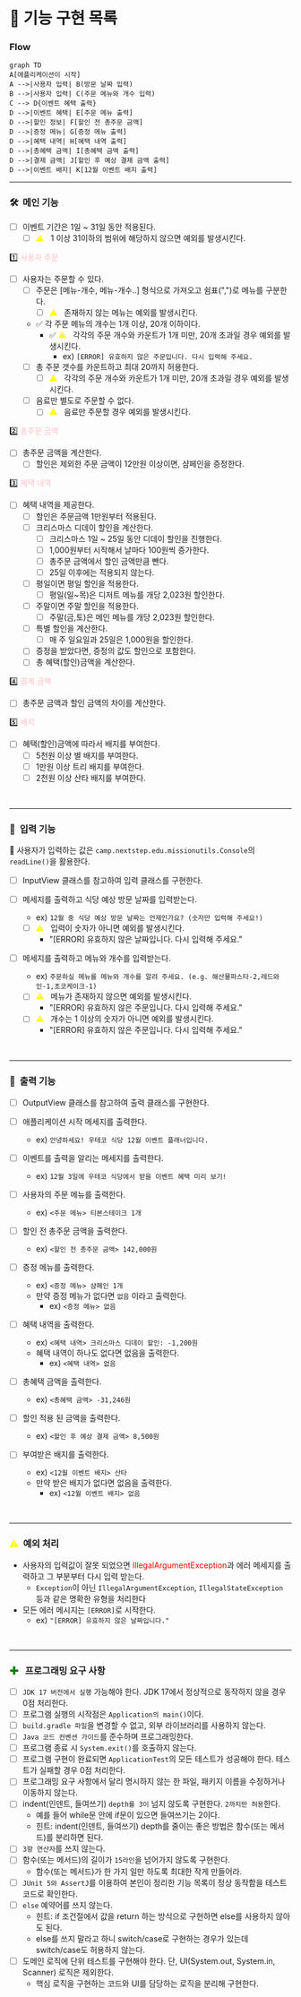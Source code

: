 # 📝 기능 구현 목록

### Flow
```mermaid
graph TD
A[애플리케이션이 시작]
A -->|사용자 입력| B(방문 날짜 입력)
B -->|사용자 입력| C(주문 메뉴와 개수 입력)
C --> D{이벤트 혜택 출력}
D -->|이벤트 혜택| E[주문 메뉴 출력]
D -->|할인 정보| F[할인 전 총주문 금액]
D -->|증정 메뉴| G[증정 메뉴 출력]
D -->|혜택 내역| H[혜택 내역 출력]
D -->|총혜택 금액| I[총혜택 금액 출력]
D -->|결제 금액| J[할인 후 예상 결제 금액 출력]
D -->|이벤트 배지| K[12월 이벤트 배지 출력]
```

---
### 🛠️ &nbsp;메인 기능
- [ ] 이벤트 기간은 1일 ~ 31일 동안 적용된다.
  - [ ] <span style ="color:yellow">⚠️</span> &nbsp; 1 이상 31이하의 범위에 해당하지 않으면 예외를 발생시킨다.
  
1️⃣ <span style ="color:pink">사용자 주문</span>
- [ ] 사용자는 주문할 수 있다.
  - [ ] 주문은 [메뉴-개수, 메뉴-개수..] 형식으로 가져오고 쉼표(",")로 메뉴를 구분한다.
    - [ ] <span style ="color:yellow">⚠️</span> &nbsp; 존재하지 않는 메뉴는 예외를 발생시킨다. 
  - ✅ 각 주문 메뉴의 개수는 1개 이상, 20개 이하이다.
    - ✅ <span style ="color:yellow">⚠️</span> &nbsp; 각각의 주문 개수와 카운트가 1개 미만, 20개 초과일 경우 예외를 발생시킨다.
      - ex)  `[ERROR] 유효하지 않은 주문입니다. 다시 입력해 주세요.`
  - [ ] 총 주문 갯수를 카운트하고 최대 20까지 허용한다.
    - [ ] <span style ="color:yellow">⚠️</span> &nbsp; 각각의 주문 개수와 카운트가 1개 미만, 20개 초과일 경우 예외를 발생시킨다.
  - [ ] 음료만 별도로 주문할 수 없다.
    - [ ] <span style ="color:yellow">⚠️</span> &nbsp; 음료만 주문할 경우 예외를 발생시킨다.

2️⃣ <span style ="color:pink">총주문 금액</span>
- [ ] 총주문 금액을 계산한다.
  - [ ] 할인은 제외한 주문 금액이 12만원 이상이면, 샴페인을 증정한다.

3️⃣ <span style ="color:pink">혜택 내역</span>
- [ ] 혜택 내역을 제공한다.
  - [ ] 할인은 주문금액 1만원부터 적용된다.
  - [ ] 크리스마스 디데이 할인을 계산한다.
    - [ ] 크리스마스 1일 ~ 25일 동안 디데이 할인을 진행한다.
    - [ ] 1,000원부터 시작해서 날마다 100원씩 증가한다.
    - [ ] 총주문 금액에서 할인 금액만큼 뺀다.
    - [ ] 25일 이후에는 적용되지 않는다.
  - [ ] 평일이면 평일 할인을 적용한다.
    - [ ] 평일(일~목)은 디저트 메뉴를 개당 2,023원 할인한다.
  - [ ] 주말이면 주말 할인을 적용한다.
    - [ ] 주말(금,토)은 메인 메뉴를 개당 2,023원 할인한다.
  - [ ] 특별 할인을 계산한다.
    - [ ] 매 주 일요일과 25일은 1,000원을 할인한다.
  - [ ] 증정을 받았다면, 증정의 값도 할인으로 포함한다.
  - [ ] 총 혜택(할인)금액을 계산한다.

4️⃣ <span style ="color:pink">결제 금액</span>
- [ ] 총주문 금액과 할인 금액의 차이를 계산한다.

5️⃣ <span style ="color:pink">배지</span>
- [ ] 혜택(할인)금액에 따라서 배지를 부여한다.
  - [ ] 5천원 이상 별 배지를 부여한다.
  - [ ] 1만원 이상 트리 배지를 부여한다.
  - [ ] 2천원 이상 산타 배지를 부여한다.

<br>

---  


### 🔨 &nbsp;입력 기능
🌟 사용자가 입력하는 값은 `camp.nextstep.edu.missionutils.Console`의 `readLine()`을 활용한다. <br>
- [ ] InputView 클래스를 참고하여 입력 클래스를 구현한다.

- [ ] 메세지를 출력하고 식당 예상 방문 날짜를 입력받는다.
  - ex) `12월 중 식당 예상 방문 날짜는 언제인가요? (숫자만 입력해 주세요!)`
  - [ ] <span style ="color:yellow">⚠️</span> &nbsp; 입력이 숫자가 아니면 예외를 발생시킨다.
    - "[ERROR] 유효하지 않은 날짜입니다. 다시 입력해 주세요."
    
- [ ] 메세지를 출력하고 메뉴와 개수를 입력받는다.
  - ex) `주문하실 메뉴를 메뉴와 개수를 알려 주세요. (e.g. 해산물파스타-2,레드와인-1,초코케이크-1) `
  - [ ] <span style ="color:yellow">⚠️</span> &nbsp; 메뉴가 존재하지 않으면 예외를 발생시킨다.
    - "[ERROR] 유효하지 않은 주문입니다. 다시 입력해 주세요."
  - [ ] <span style ="color:yellow">⚠️</span> &nbsp; 개수는 1 이상의 숫자가 아니면 예외를 발생시킨다.
    -  "[ERROR] 유효하지 않은 주문입니다. 다시 입력해 주세요."


<br>

---  
### 🔨 &nbsp;출력 기능
- [ ] OutputView 클래스를 참고하여 출력 클래스를 구현한다.

- [ ] 애플리케이션 시작 메세지를 출력한다.
  - ex) `안녕하세요! 우테코 식당 12월 이벤트 플래너입니다.` 
  
- [ ] 이벤트를 출력을 알리는 메세지를 출력한다.
  - ex) `12월 3일에 우테코 식당에서 받을 이벤트 혜택 미리 보기!`
  
- [ ] 사용자의 주문 메뉴를 출력한다.
  - ex) `<주문 메뉴> 티본스테이크 1개`
  
- [ ] 할인 전 총주문 금액을 출력한다.
  - ex) `<할인 전 총주문 금액> 142,000원`
  
- [ ] 증정 메뉴를 출력한다.
  - ex) `<증정 메뉴> 샴페인 1개`
  - 만약 증정 메뉴가 없다면 `없음` 이라고 출력한다.
    - ex) `<증정 메뉴> 없음`
    
- [ ] 혜택 내역을 출력한다.
  - ex) `<혜택 내역> 크리스마스 디데이 할인: -1,200원`
  - 혜택 내역이 하나도 없다면 없음을 출력한다.
    - ex) `<혜택 내역> 없음`
    
- [ ] 총혜택 금액을 출력한다.
  - ex) `<총혜택 금액> -31,246원`

- [ ] 할인 적용 된 금액을 출력한다.
  - ex) `<할인 후 예상 결제 금액> 8,500원`
  
- [ ] 부여받은 배지를 출력한다.
  - ex) `<12월 이벤트 배지> 산타`
  - 만약 받은 배지가 없다면 없음을 출력한다.
    - ex) `<12월 이벤트 배지> 없음`
<br>

---
### <span style ="color:yellow">⚠️</span> &nbsp;예외 처리

- 사용자의 입력값이 잘못 되었으면
  <span style ="color:red">IllegalArgumentException</span>과 에러 메세지를 출력하고 그 부분부터 다시 입력 받는다.
  - `Exception`이 아닌 `IllegalArgumentException`, `IllegalStateException` 등과 같은 명확한 유형을 처리한다
- 모든 에러 메시지는 `[ERROR]`로 시작한다.
  - ex) `"[ERROR] 유효하지 않은 날짜입니다."`

<br>

---
### <span style ="color:green">✚</span> &nbsp; 프로그래밍 요구 사항
- [ ] `JDK 17 버전에서 실행` 가능해야 한다. JDK 17에서 정상적으로 동작하지 않을 경우 0점 처리한다.
- [ ] 프로그램 실행의 시작점은 `Application의 main()`이다.
- [ ] `build.gradle 파일`을 변경할 수 없고, 외부 라이브러리를 사용하지 않는다.
- [ ] `Java 코드 컨벤션 가이드`를 준수하며 프로그래밍한다.
- [ ] 프로그램 종료 시 `System.exit()`를 호출하지 않는다.
- [ ] 프로그램 구현이 완료되면 `ApplicationTest`의 모든 테스트가 성공해야 한다. 테스트가 실패할 경우 0점 처리한다.
- [ ] 프로그래밍 요구 사항에서 달리 명시하지 않는 한 파일, 패키지 이름을 수정하거나 이동하지 않는다.
- [ ] indent(인덴트, 들여쓰기) `depth를 3이` 넘지 않도록 구현한다. `2까지만 허용`한다.
  - 예를 들어 while문 안에 if문이 있으면 들여쓰기는 2이다.
  - 힌트: indent(인덴트, 들여쓰기) depth를 줄이는 좋은 방법은 함수(또는 메서드)를 분리하면 된다.
- [ ] `3항 연산자`를 쓰지 않는다.
- [ ] 함수(또는 메서드)의 길이가 `15라인`을 넘어가지 않도록 구현한다.
  - 함수(또는 메서드)가 한 가지 일만 하도록 최대한 작게 만들어라.
- [ ] `JUnit 5와 AssertJ`를 이용하여 본인이 정리한 기능 목록이 정상 동작함을 테스트 코드로 확인한다.
- [ ] `else` 예약어를 쓰지 않는다.
  - 힌트: if 조건절에서 값을 return 하는 방식으로 구현하면 else를 사용하지 않아도 된다. 
  - else를 쓰지 말라고 하니 switch/case로 구현하는 경우가 있는데 switch/case도 허용하지 않는다.
- [ ] 도메인 로직에 단위 테스트를 구현해야 한다. 단, UI(System.out, System.in, Scanner) 로직은 제외한다.
  - 핵심 로직을 구현하는 코드와 UI를 담당하는 로직을 분리해 구현한다.
